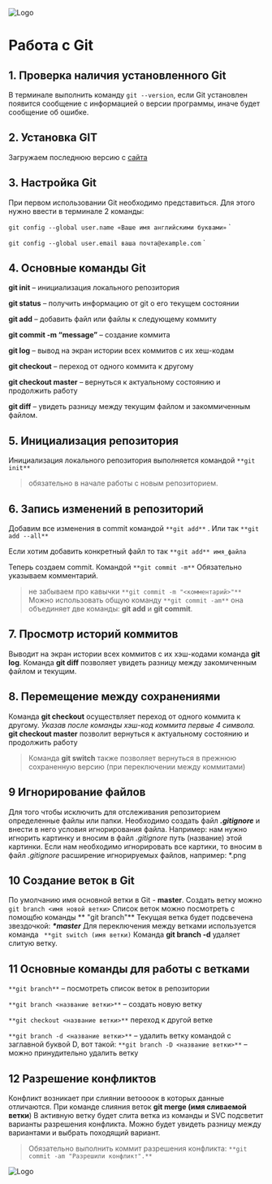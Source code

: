 ![Logo](Git.png)
# Работа с Git

## 1. Проверка наличия установленного Git
В терминале выполнить команду `git --version`, если Git установлен появится сообщение с информацией о версии программы, иначе будет сообщение об ошибке.
## 2. Установка GIT
Загружаем последнюю версию с [сайта](https://code.visualstudio.com/Download)

## 3. Настройка Git
При первом использовании Git необходимо представиться.
Для этого нужно ввести в терминале 2 команды:

`git config --global user.name «Ваше имя английскими буквами»`
`

`git config --global user.email ваша почта@example.com`
`

## 4. Основные команды Git
**git init** – инициализация локального репозитория

**git status** – получить информацию от git о его текущем состоянии

**git add** – добавить файл или файлы к следующему коммиту

**git commit -m “message”** – создание коммита

**git log** – вывод на экран истории всех коммитов с их хеш-кодам

**git checkout** – переход от одного коммита к другому

**git checkout master** – вернуться к актуальному состоянию и продолжить работу

**git diff** – увидеть разницу между текущим файлом и закоммиченным файлом.

## 5. Инициализация репозитория
Инициализация локального репозитория выполняется командой `**git init**`
>обязательно в начале работы с новым репозиторием.

## 6. Запись изменений в репозиторий 
Добавим все изменения в commit
командой `**git add**` .
Или так
`**git add --all**`

Если хотим добавить конкретный файл то так
`**git add** имя_файла`

Теперь создаем commit. Командой  `**git commit -m**`
Обязательно указываем комментарий.
> не забываем про кавычки
`**git commit -m "<комментарий>"**`
Можно использовать общую команду `**git commit -am**`
она объединяет две команды: **git add** и **git commit**.

## 7. Просмотр историй коммитов
Выводит на экран истории всех коммитов с их хэш-кодами команда **git log**.
Команда  **git diff** позволяет увидеть разницу между закомиченным файлом и текущим.

## 8. Перемещение между сохранениями
Команда **git checkout** осуществляет переход от одного коммита к другому. 
*Указав после команды хэш-код коммита первые 4 символа.*
**git checkout master** позволит вернуться к актуальному состоянию и продолжить работу

> Команда **git switch** также позволяет вернуться в прежнюю сохраненную версию (при переключении между коммитами)

## 9 Игнорирование файлов 
Для того чтобы исключить для отслеживания репозиторием определенные файлы или папки. Необходимо создать файл ***.gitignore*** и внести в него условия игнорирования файла. Например: нам нужно игнорить картинку и вносим в файл *.gitignore* путь (название) этой картинки. Если нам необходимо игнорировать все картики, то вносим в файл *.gitignore* расширение игнорируемых файлов, например: *.png 

## 10 Создание веток в Git
По умолчанию имя основной ветки в Git - **master**. Создать ветку можно ```git branch <имя новой ветки>```
Список веток можно посмотреть с помощбю команды  ** "git branch"** 
Текущая ветка будет подсвечена звездочкой: ***\*master***
Для переключения между ветками используется команда ``` **git switch (имя ветки)``` 
Команда **git branch -d**  удаляет слитую ветку.

## 11 Основные команды для работы с ветками 

`**git branch**` – посмотреть список веток в репозитории

`**git branch <название ветки>**` – создать новую ветку

`**git checkout <название ветки>**` переход к другой ветке

`**git branch -d <название ветки>**` – удалить ветку
командой с заглавной буквой  D, вот такой: `**git branch -D <название ветки>**` – можно принудительно удалить ветку

## 12 Разрешение конфликтов 
Конфликт возникает при слиянии ветоoooк в которых данные отличаются. При команде слияния веток **git merge (имя сливаемой ветки**) В активную ветку будет слита ветка из команды и SVC подсветит варианты разрешения конфликта. Можно будет увидеть разницу между вариантами и выбрать походящий вариант.
>Обязательно выполнить коммит разрешения конфликта: `**git commit -am "Разрешили конфликт".**`

![Logo](Git.png)



